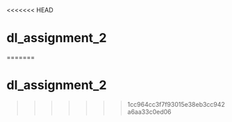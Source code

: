 <<<<<<< HEAD
# dl_assignment_2
=======
# dl_assignment_2
>>>>>>> 1cc964cc3f7f93015e38eb3cc942a6aa33c0ed06
